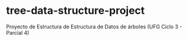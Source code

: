 # tree-data-structure-project
 Proyecto de Estructura de Estructura de Datos de árboles (UFG Ciclo 3 - Parcial 4)
